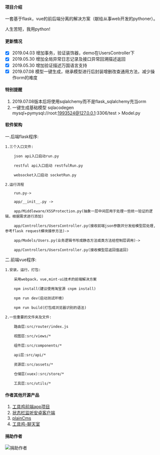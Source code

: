 <!--
 * @Author: hua
 * @Date: 2018-08-30 10:52:11
 * @LastEditors: hua
 * @LastEditTime: 2019-07-08 09:05:01
 -->
#### 项目介绍
一套基于flask，vue的前后端分离的解决方案（献给从事web开发的pythoner）。

人生苦短，我用python!

#### 更新情况
- [x] 2019.04.03 增加事务，验证装饰器，demo在UsersController下
- [x] 2019.05.30 增加全局异常日志记录及接口异常回溯描述返回
- [x] 2019.05.30 增加验证描述万国语言支持
- [x] 2019.07.08 模型一键生成，继承模型进行后封装增删改查通用方法，减少操作orm的难度

#### 特别提醒
1. 2019.07.08版本后将使用sqlalchemy而不是flask_sqlalchemy充当orm
2. 一键生成基础模型 sqlacodegen mysql+pymysql://root:1993524@127.0.0.1:3306/test > Model.py

#### 软件架构
一.后端flask程序:

	1.三个入口文件:

		json api入口启动run.py

		restful api入口启动 restfulRun.py

		websocket入口启动 socketRun.py	
	
	2.运行流程

		run.py->

		app/__init__.py ->

		app/Middleware/XSSProtection.py(抽象一层中间层用于处理一些统一验证的逻辑，根据需求进行添加)

		app/Controllers/UsersController.py(接收前端json参数并分发给模型层处理,参考flask request模块接参方法)->

		app/Models/Users.py(业务逻辑书写成静态方法或类方法给控制层调用)->

		app/Controllers/UsersController.py(接收模型层返回值返回)


二.前端vue程序:

	1.安装，运行，打包:

		采用webpack，vue,mint-ui技术的前端解决方案

		npm install(建议使用淘宝源 cnpm install)

		npm run dev(启动测试环境)

		npm run build(打包成浏览器识别的语法)

	2.一些重要的文件夹及文件:

		路由层:src/router/index.js

		视图层:src/views/*

		组件层:src/components/*

		api层:src/api/*

		资源层:src/assets/*

		仓储层(vuex):src/store/*

		工具层:src/utils/*

#### 作者其他开源产品
1. <a href="https://gitee.com/huashiyuting/tool_chicken" target="_blank">工具鸡前端app项目</a>
2. <a href="https://gitee.com/huashiyuting/status_bar_monitor" target="_blank">状态栏监听安卓客户端 </a>
3. <a href="https://gitee.com/huashiyuting/plainCms" target="_blank">plainCms</a>
4. <a href="https://gitee.com/huashiyuting/Tool-Chicken-Chat" target="_blank">工具鸡-聊天室</a>
#### 捐助作者
![捐助作者](https://images.gitee.com/uploads/images/2019/0124/105407_661d1190_1588193.png "mm_facetoface_collect_qrcode_1548297043215.png")	
